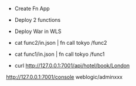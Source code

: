 - Create Fn App
- Deploy 2 functions
- Deploy War in WLS

- cat func2/in.json | fn call tokyo /func2
- cat func1/in.json | fn call tokyo /func1
- curl http://127.0.0.1:7001/api/hotel/book/London

http://127.0.0.1:7001/console weblogic/adminxxx
